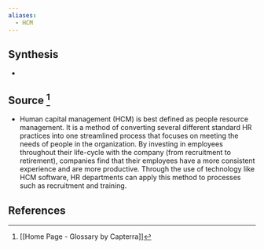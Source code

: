 ```yaml
---
aliases:
  - HCM
---
```

## Synthesis
- 
## Source [^1]
- Human capital management (HCM) is best defined as people resource management. It is a method of converting several different standard HR practices into one streamlined process that focuses on meeting the needs of people in the organization. By investing in employees throughout their life-cycle with the company (from recruitment to retirement), companies find that their employees have a more consistent experience and are more productive. Through the use of technology like HCM software, HR departments can apply this method to processes such as recruitment and training.
## References

[^1]: [[Home Page - Glossary by Capterra]]